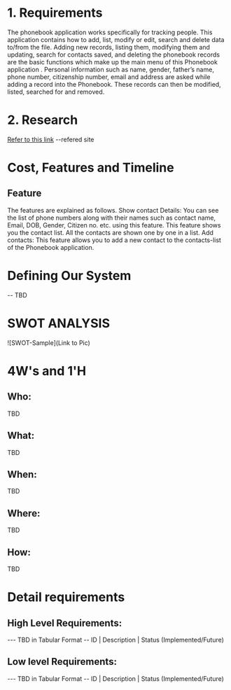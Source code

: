 # 1. Requirements
The phonebook application works specifically for tracking people. This application contains how to add, list, modify or edit, search and delete data to/from the file. 
Adding new records, listing them, modifying them and updating, search for contacts saved, and deleting the phonebook records are the basic functions which make up the main menu of this Phonebook application .
Personal information such as name, gender, father’s name, phone number, citizenship number, email and address are asked while adding a record into the Phonebook. These records can then be modified, listed, searched for and removed.
# 2. Research
[Refer to this link](https://1000projects.org/phonebook-application-c-project-report.html) --refered site
# Cost, Features and Timeline
## Feature
The features are explained as follows. 
Show contact Details: You can see the list of phone numbers along with their names such as contact name, Email, DOB, Gender, Citizen no. etc. using this feature. This feature shows you the contact list. All the contacts are shown one by one in a list. Add contacts: This feature allows you to add a new contact to the contacts-list of the Phonebook application.

# Defining Our System
-- TBD
# SWOT ANALYSIS
![SWOT-Sample](Link to Pic)

# 4W's and 1'H
## Who:
TBD

## What:
TBD

## When:
TBD

## Where:
TBD

## How:
TBD

# Detail requirements
## High Level Requirements:
--- TBD in Tabular Format -- ID | Description | Status (Implemented/Future)

## Low level Requirements:
--- TBD in Tabular Format -- ID | Description | Status (Implemented/Future)
